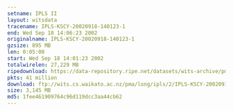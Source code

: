 ```yaml
---
setname: IPLS II
layout: witsdata
tracename: IPLS-KSCY-20020918-140123-1
end: Wed Sep 18 14:06:23 2002
originalname: IPLS-KSCY-20020918-140123-1
gzsize: 895 MB
len: 0:05:00
start: Wed Sep 18 14:01:23 2002
totalwirelen: 27,229 MB
ripedownload: https://data-repository.ripe.net/datasets/wits-archive/pma/long/ipls/2/IPLS-KSCY-20020918-140123-1.gz
pkts: 41 million
download: ftp://wits.cs.waikato.ac.nz/pma/long/ipls/2/IPLS-KSCY-20020918-140123-1.gz
size: 3,145 MB
md5: 1fee461909764c96d119dcc3aa44cb62
---
```

